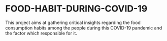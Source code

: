 # FOOD-HABIT-DURING-COVID-19
This project aims at gathering critical insights regarding the food consumption habits among the people during this COVID-19 pandemic and the factor which responsible for it.
